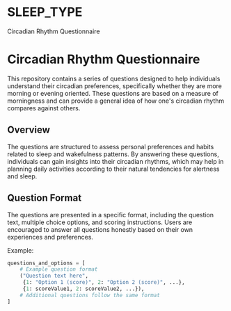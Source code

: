 # SLEEP_TYPE
Circadian Rhythm Questionnaire

# Circadian Rhythm Questionnaire

This repository contains a series of questions designed to help individuals understand their circadian preferences, specifically whether they are more morning or evening oriented. These questions are based on a measure of morningness and can provide a general idea of how one's circadian rhythm compares against others.

## Overview

The questions are structured to assess personal preferences and habits related to sleep and wakefulness patterns. By answering these questions, individuals can gain insights into their circadian rhythms, which may help in planning daily activities according to their natural tendencies for alertness and sleep.

## Question Format

The questions are presented in a specific format, including the question text, multiple choice options, and scoring instructions. Users are encouraged to answer all questions honestly based on their own experiences and preferences.

Example:
```python
questions_and_options = [
    # Example question format
    ("Question text here",
     {1: "Option 1 (score)", 2: "Option 2 (score)", ...},
     {1: scoreValue1, 2: scoreValue2, ...}),
    # Additional questions follow the same format
]
